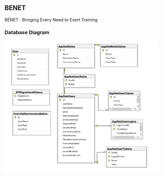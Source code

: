 ## BENET
BENET : Bringing Every Need to Exert Training

### Database Diagram
![](Database_Diagram.PNG)
